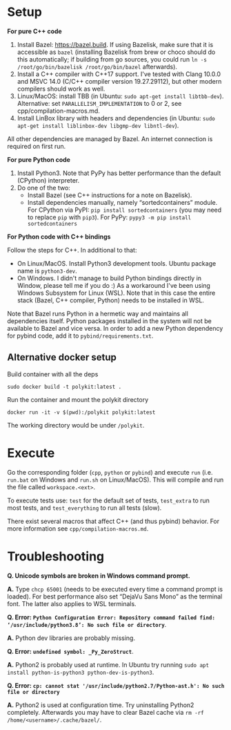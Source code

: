 # Setup

**For pure C++ code**

1. Install Bazel: https://bazel.build. If using Bazelisk, make sure that it is
   accessible as `bazel` (installing Bazelisk from brew or choco should do this
   automatically; if building from go sources, you could run
   `ln -s /root/go/bin/bazelisk /root/go/bin/bazel` afterwards).
2. Install a C++ compiler with C++17 support.
   I've tested with Clang 10.0.0 and MSVC 14.0 (C/C++ compiler version
   19.27.29112), but other modern compilers should work as well.
3. Linux/MacOS: install TBB (in Ubuntu: `sudo apt-get install libtbb-dev`).
   Alternative: set `PARALLELISM_IMPLEMENTATION` to 0 or 2, see
   cpp/compilation-macros.md.
4. Install LinBox library with headers and dependencies (in Ubuntu:
   `sudo apt-get install liblinbox-dev libgmp-dev libntl-dev`).

All other dependencies are managed by Bazel. An internet connection is required
on first run.

**For pure Python code**

1. Install Python3. Note that PyPy has better performance than the default
   (CPython) interpreter.
2. Do one of the two:
   * Install Bazel (see C++ instructions for a note on Bazelisk).
   * Install dependencies manually, namely “sortedcontainers” module.
     For CPython via PyPI: `pip install sortedcontainers` (you may need to
     replace `pip` with `pip3`).
     For PyPy: `pypy3 -m pip install sortedcontainers`

**For Python code with C++ bindings**

Follow the steps for C++. In additional to that:

   * On Linux/MacOS. Install Python3 development tools. Ubuntu package name
     is `python3-dev`.
   * On Windows. I didn't manage to build Python bindings directly in Window,
     please tell me if you do :) As a workaround I've been using Windows
     Subsystem for Linux (WSL). Note that in this case the entire stack
     (Bazel, C++ compiler, Python) needs to be installed in WSL.

Note that Bazel runs Python in a hermetic way and maintains all dependencies
itself. Python packages installed in the system will not be available to Bazel
and vice versa. In order to add a new Python dependency for pybind code, add it
to `pybind/requirements.txt`.

## Alternative docker setup

Build container with all the deps
```
sudo docker build -t polykit:latest .
```

Run the container and mount the polykit directory
```
docker run -it -v $(pwd):/polykit polykit:latest
```

The working directory would be under `/polykit`.

# Execute

Go the corresponding folder (`cpp`, `python` or `pybind`) and execute `run`
(i.e. `run.bat` on Windows and `run.sh` on Linux/MacOS). This will compile and
run the file called `workspace.<ext>`.

To execute tests use: `test` for the default set of tests, `test_extra` to run
most tests, and `test_everything` to run all tests (slow).

There exist several macros that affect C++ (and thus pybind) behavior. For more
information see `cpp/compilation-macros.md`.


# Troubleshooting

**Q. Unicode symbols are broken in Windows command prompt.**

**A.**
Type `chcp 65001` (needs to be executed every time a command prompt is loaded).
For best performance also set “DejaVu Sans Mono” as the terminal font. The
latter also applies to WSL terminals.

**Q. Error: `Python Configuration Error: Repository command failed find: ‘/usr/include/python3.8’: No such file or directory`**.

**A.** Python dev libraries are probably missing.

**Q. Error: `undefined symbol: _Py_ZeroStruct`**.

**A.** Python2 is probably used at runtime. In Ubuntu try running
`sudo apt install python-is-python3 python-dev-is-python3`.

**Q. Error: `cp: cannot stat '/usr/include/python2.7/Python-ast.h': No such file or directory`**

**A.** Python2 is used at configuration time. Try uninstalling Python2
completely. Afterwards you may have to clear Bazel cache via
`rm -rf /home/<username>/.cache/bazel/`.
